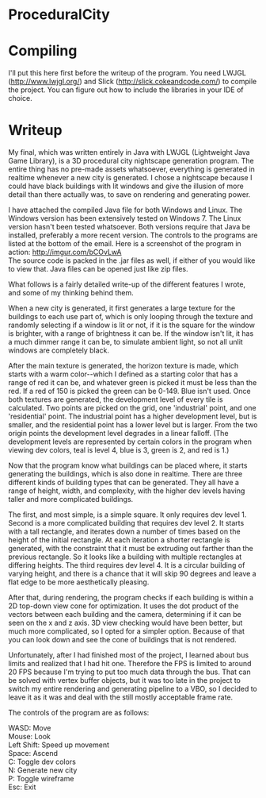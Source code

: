 ProceduralCity
==============

Compiling
=========
I'll put this here first before the writeup of the program. You need LWJGL (http://www.lwjgl.org/) and  Slick (http://slick.cokeandcode.com/) to compile the project. You can figure out how to include the libraries in your IDE of choice.

Writeup
=======

My final, which was written entirely in Java with LWJGL (Lightweight Java Game Library), is a 3D procedural city nightscape generation program. The entire thing has no pre-made assets whatsoever, everything is generated in realtime whenever a new city is generated. 
I chose a nightscape because I could have black buildings with lit windows and give the illusion of more detail than there actually was, to save on rendering and generating power.

I have attached the compiled Java file for both Windows and Linux. The Windows version has been extensively tested on Windows 7. The Linux version hasn't been tested whatsoever. Both versions require that Java be installed, preferably a more recent version. The controls to the programs are listed at the bottom of the email. 
Here is a screenshot of the program in action: http://imgur.com/bCOvLwA<br>
The source code is packed in the .jar files as well, if either of you would like to view that. Java files can be opened just like zip files.

What follows is a fairly detailed write-up of the different features I wrote, and some of my thinking behind them.


When a new city is generated, it first generates a large texture for the buildings to each use part of, which is only looping through the texture and randomly selecting if a window is lit or not, if it is the square for the window is brighter, with a range of brightness it can be. If the window isn't lit, it has a much dimmer range it can be, to simulate ambient light, so not all unlit windows are completely black.

After the main texture is generated, the horizon texture is made, which starts with a warm color--which I defined as a starting color that has a range of red it can be, and whatever green is picked it must be less than the red. If a red of 150 is picked the green can be 0-149. Blue isn't used.
Once both textures are generated, the development level of every tile is calculated. Two points are picked on the grid, one 'industrial' point, and one 'residential' point. The industrial point has a higher development level, but is smaller, and the residential point has a lower level but is larger. From the two origin points the development level degrades in a linear falloff. (The development levels are represented by certain colors in the program when viewing dev colors, teal is level 4, blue is 3, green is 2, and red is 1.)

Now that the program know what buildings can be placed where, it starts generating the buildings, which is also done in realtime. There are three different kinds of building types that can be generated. They all have a range of height, width, and complexity, with the higher dev levels having taller and more complicated buildings.

The first, and most simple, is a simple square. It only requires dev level 1.
Second is a more complicated building that requires dev level 2. It starts with a tall rectangle, and iterates down a number of times based on the height of the initial rectangle. At each iteration a shorter rectangle is generated, with the constraint that it must be extruding out farther than the previous rectangle. So it looks like a building with multiple rectangles at differing heights.
The third requires dev level 4. It is a circular building of varying height, and there is a chance that it will skip 90 degrees and leave a flat edge to be more aesthetically pleasing.

After that, during rendering, the program checks if each building is within a 2D top-down view cone for optimization. It uses the dot product of the vectors between each building and the camera, determining if it can be seen on the x and z axis. 3D view checking would have been better, but much more complicated, so I opted for a simpler option. Because of that you can look down and see the cone of buildings that is not rendered.


Unfortunately, after I had finished most of the project, I learned about bus limits and realized that I had hit one. Therefore the FPS is limited to around 20 FPS because I'm trying to put too much data through the bus. That can be solved with vertex buffer objects, but it was too late in the project to switch my entire rendering and generating pipeline to a VBO, so I decided to leave it as it was and deal with the still mostly acceptable frame rate.


The controls of the program are as follows:

WASD: Move<br>
Mouse: Look<br>
Left Shift: Speed up movement<br>
Space: Ascend<br>
C: Toggle dev colors<br>
N: Generate new city<br>
P: Toggle wireframe<br>
Esc: Exit<br>
